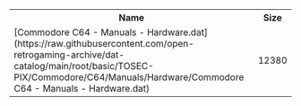 <table>
<tr><th>Name</th><th>Size</th></tr>
<tr><td>
[Commodore C64 - Manuals - Hardware.dat](https://raw.githubusercontent.com/open-retrogaming-archive/dat-catalog/main/root/basic/TOSEC-PIX/Commodore/C64/Manuals/Hardware/Commodore C64 - Manuals - Hardware.dat)
</td><td>12380</td></tr>
</table>
